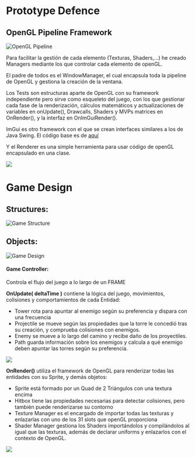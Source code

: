 # Prototype Defence

## OpenGL Pipeline Framework

![OpenGL Pipeline](https://user-images.githubusercontent.com/72341309/115261897-50bf0780-a134-11eb-9e5e-406c372e2ac4.png)

Para facilitar la gestión de cada elemento (Texturas, Shaders,...) he creado Managers mediante los que controlar cada elemento de openGL.

El padre de todos es el WindowManager, el cual encapsula toda la pipeline de OpenGL y gestiona la creación de la ventana.

Los Tests son estructuras aparte de OpenGL con su framework independiente pero sirve como esqueleto del juego, con los que gestionar cada fase de la renderización, cálculos matemáticos y actualizaciones de variables en onUpdate(), Drawcalls, Shaders y MVPs matrices en OnRender(), y la interfaz en OnImGuiRender().

ImGui es otro framework con el que se crean interfaces similares a los de Java Swing. El código base es de [aquí](https://github.com/ocornut/imgui)

Y el Renderer es una simple herramienta para usar código de openGL encapsulado en una clase.

[![](https://mermaid.ink/img/eyJjb2RlIjoic2VxdWVuY2VEaWFncmFtXHJcblxyXG4gICAgV2luZG93TWFuYWdlci0-PitXaW5kb3dNYW5hZ2VyOiBDcmVhdGUgV2luZG93IGFuZCBDb250ZXh0XHJcbiAgICBXaW5kb3dNYW5hZ2VyLT4-K1JlbmRlcmVyOiBFbmFibGUgb3BlbkdMIEZsYWdzXHJcbiAgICBXaW5kb3dNYW5hZ2VyLT4-K0ltR3VpTWFuYWdlcjogU2V0dXAgKENyZWF0ZSBDb250ZXh0ICYgSW5pdGlhdGUpXHJcbiAgICBXaW5kb3dNYW5hZ2VyLT4-LVRlc3RNYW5hZ2VyOiBDcmVhdGUgVGVzdHNcclxuICAgIFRlc3RNYW5hZ2VyLT4-K0dhbWU6IEluaWNpYWxpemFyXHJcbiAgICBHYW1lLT4-K1NoYWRlck1hbmFnZXI6IEJpbmQgdG9kb3MgbG9zIHNoYWRlcnMgcXVlIG5lY2VzaXRlXHJcbiAgICBHYW1lLT4-K1RleHR1cmVNYW5hZ2VyOiBCaW5kIHRvZGFzIGxhcyB0ZXh0dXJhcyBxdWUgbmVjZXNpdGVcclxuICAgIEdhbWUtPj4tU2hhZGVyTWFuYWdlcjogc2V0VGV4dHVyZVNsb3RzKG51bVRleHR1cmVzKVxyXG4gICAgV2luZG93TWFuYWdlci0-PitXaW5kb3dNYW5hZ2VyOiBTdGFydFJlbmRlcmluZ0xvb3BcclxuICAgIGxvb3AgQ2FkYSBmcmFtZVxyXG4gICAgICAgIFdpbmRvd01hbmFnZXItPj4rSW1HdWlNYW5hZ2VyOiBTdGFydCBGcmFtZVxyXG4gICAgICAgIFdpbmRvd01hbmFnZXItPj5XaW5kb3dNYW5hZ2VyOiBDYWxjdWxhdGUgRGVsdGEgVGltZVxyXG4gICAgICAgIGFsdCBTaSBoYXkgdW4gVGVzdCBlbiBtYXJjaGFcclxuICAgICAgICAgICAgV2luZG93TWFuYWdlci0-PitUZXN0TWFuYWdlcjogT25VcGRhdGUoZGVsdGFUaW1lKVxyXG4gICAgICAgICAgICBXaW5kb3dNYW5hZ2VyLT4-K1Rlc3RNYW5hZ2VyOiBPblJlbmRlcigpXHJcbiAgICAgICAgICAgIFdpbmRvd01hbmFnZXItPj4rVGVzdE1hbmFnZXI6IE9uSW1HdWlSZW5kZXIoKVxyXG4gICAgICAgIGVuZFxyXG5cclxuICAgICAgICBXaW5kb3dNYW5hZ2VyLT4-LUltR3VpTWFuYWdlcjogRW5kIEZyYW1lXHJcbiAgICAgICAgXHJcbiAgICBlbmRcclxuXHJcbiAgICBXaW5kb3dNYW5hZ2VyLT4-K1dpbmRvd01hbmFnZXI6IFNodXRkb3duXHJcbiAgICBXaW5kb3dNYW5hZ2VyLT4-LUltR3VpTWFuYWdlcjogU2h1dGRvd24iLCJtZXJtYWlkIjp7InRoZW1lIjoiZm9yZXN0In0sInVwZGF0ZUVkaXRvciI6ZmFsc2V9)](https://mermaid-js.github.io/mermaid-live-editor/#/edit/eyJjb2RlIjoic2VxdWVuY2VEaWFncmFtXHJcblxyXG4gICAgV2luZG93TWFuYWdlci0-PitXaW5kb3dNYW5hZ2VyOiBDcmVhdGUgV2luZG93IGFuZCBDb250ZXh0XHJcbiAgICBXaW5kb3dNYW5hZ2VyLT4-K1JlbmRlcmVyOiBFbmFibGUgb3BlbkdMIEZsYWdzXHJcbiAgICBXaW5kb3dNYW5hZ2VyLT4-K0ltR3VpTWFuYWdlcjogU2V0dXAgKENyZWF0ZSBDb250ZXh0ICYgSW5pdGlhdGUpXHJcbiAgICBXaW5kb3dNYW5hZ2VyLT4-LVRlc3RNYW5hZ2VyOiBDcmVhdGUgVGVzdHNcclxuICAgIFRlc3RNYW5hZ2VyLT4-K0dhbWU6IEluaWNpYWxpemFyXHJcbiAgICBHYW1lLT4-K1NoYWRlck1hbmFnZXI6IEJpbmQgdG9kb3MgbG9zIHNoYWRlcnMgcXVlIG5lY2VzaXRlXHJcbiAgICBHYW1lLT4-K1RleHR1cmVNYW5hZ2VyOiBCaW5kIHRvZGFzIGxhcyB0ZXh0dXJhcyBxdWUgbmVjZXNpdGVcclxuICAgIEdhbWUtPj4tU2hhZGVyTWFuYWdlcjogc2V0VGV4dHVyZVNsb3RzKG51bVRleHR1cmVzKVxyXG4gICAgV2luZG93TWFuYWdlci0-PitXaW5kb3dNYW5hZ2VyOiBTdGFydFJlbmRlcmluZ0xvb3BcclxuICAgIGxvb3AgQ2FkYSBmcmFtZVxyXG4gICAgICAgIFdpbmRvd01hbmFnZXItPj4rSW1HdWlNYW5hZ2VyOiBTdGFydCBGcmFtZVxyXG4gICAgICAgIFdpbmRvd01hbmFnZXItPj5XaW5kb3dNYW5hZ2VyOiBDYWxjdWxhdGUgRGVsdGEgVGltZVxyXG4gICAgICAgIGFsdCBTaSBoYXkgdW4gVGVzdCBlbiBtYXJjaGFcclxuICAgICAgICAgICAgV2luZG93TWFuYWdlci0-PitUZXN0TWFuYWdlcjogT25VcGRhdGUoZGVsdGFUaW1lKVxyXG4gICAgICAgICAgICBXaW5kb3dNYW5hZ2VyLT4-K1Rlc3RNYW5hZ2VyOiBPblJlbmRlcigpXHJcbiAgICAgICAgICAgIFdpbmRvd01hbmFnZXItPj4rVGVzdE1hbmFnZXI6IE9uSW1HdWlSZW5kZXIoKVxyXG4gICAgICAgIGVuZFxyXG5cclxuICAgICAgICBXaW5kb3dNYW5hZ2VyLT4-LUltR3VpTWFuYWdlcjogRW5kIEZyYW1lXHJcbiAgICAgICAgXHJcbiAgICBlbmRcclxuXHJcbiAgICBXaW5kb3dNYW5hZ2VyLT4-K1dpbmRvd01hbmFnZXI6IFNodXRkb3duXHJcbiAgICBXaW5kb3dNYW5hZ2VyLT4-LUltR3VpTWFuYWdlcjogU2h1dGRvd24iLCJtZXJtYWlkIjp7InRoZW1lIjoiZm9yZXN0In0sInVwZGF0ZUVkaXRvciI6ZmFsc2V9)



# Game Design

## Structures:

![Game Structure](https://user-images.githubusercontent.com/72341309/115261919-561c5200-a134-11eb-87bf-85278bd80fd2.png)

## Objects:

![Game Design](https://user-images.githubusercontent.com/72341309/115261933-5a486f80-a134-11eb-94f0-553ef3693872.png)

#### Game Controller:
Controla el flujo del juego a lo largo de un FRAME

**OnUpdate( deltaTime )** contiene la lógica del juego, movimientos, colisiones y comportamientos de cada Entidad:
- Tower rota para apuntar al enemigo según su preferencia y dispara con una frecuencia
- Projectile se mueve según las propiedades que la torre le concedió tras su creación, y comprueba colisiones con enemigos.
- Enemy se mueve a lo largo del camino y recibe daño de los proyectiles.
- Path guarda información sobre los enemigos y calcula a qué enemigo deben apuntar las torres según su preferencia.


[![](https://mermaid.ink/img/eyJjb2RlIjoic2VxdWVuY2VEaWFncmFtXHJcblxyXG4gICAgcGFydGljaXBhbnQgR2FtZSBhcyBHYW1lIENvbnRyb2xsZXJcclxuXHJcbiAgICBwYXIgb25VcGRhdGUgcG9yIEZyYW1lXHJcblxyXG4gICAgICAgIGxvb3AgQ2FkYSBmcmFtZVxyXG5cclxuICAgICAgICAgICAgbG9vcCBDYWRhIHByb2plY3RpbGVcclxuXHJcbiAgICAgICAgICAgICAgICBhbHQgQ29saXNpb24gY29uIEVuZW1pZ29cclxuXHJcbiAgICAgICAgICAgICAgICAgICAgR2FtZS0-PitQcm9qZWN0aWxlOiBEZWxldGVcclxuICAgICAgICAgICAgICAgICAgICBHYW1lLT4-K0VuZW15OiBnZXRIaXQoVG93ZXIgRG1nKVxyXG4gICAgICAgICAgICAgICAgICAgIEVuZW15LS0-Pi1HYW1lOiBMaWZlXHJcblxyXG4gICAgICAgICAgICAgICAgICAgIGFsdCBMaWZlIDw9IDBcclxuICAgICAgICAgICAgICAgICAgICAgICAgR2FtZS0-PitFbmVteTogRGVsZXRlXHJcbiAgICAgICAgICAgICAgICAgICAgZW5kXHJcblxyXG4gICAgICAgICAgICAgICAgZWxzZSBObyBDb2xpc2lvbmFcclxuXHJcbiAgICAgICAgICAgICAgICAgICAgYWx0IEhvbW1pbmdcclxuICAgICAgICAgICAgICAgICAgICBUb3dlci0-PitQcm9qZWN0aWxlOiBHZXQgQWltZWQgRW5lbXlcclxuICAgICAgICAgICAgICAgICAgICAgICAgUHJvamVjdGlsZS0tPj4tUHJvamVjdGlsZTogTG9va0F0KEVuZW15KVxyXG4gICAgICAgICAgICAgICAgICAgIGVuZFxyXG5cclxuICAgICAgICAgICAgICAgICAgICBHYW1lLT4-K1Byb2plY3RpbGU6IE1vdmVcclxuXHJcbiAgICAgICAgICAgICAgICBlbmRcclxuXHJcbiAgICAgICAgICAgIGVuZFxyXG5cclxuICAgICAgICAgICAgbG9vcCBDYWRhIFRvd2VyXHJcbiAgICAgICAgICAgICAgICBHYW1lLT4-K1Rvd2VyOiBBcHVudGFyIEVuZW1pZ29cclxuICAgICAgICAgICAgICAgIFRvd2VyLT4-K1BhdGg6IEdldCBGaXJzdC9MYXN0L1dlYWsvU3Ryb25nIEVuZW15XHJcbiAgICAgICAgICAgICAgICBQYXRoLS0-Pi1Ub3dlcjogQWltZWQgRW5lbXlcclxuICAgICAgICAgICAgICAgIFRvd2VyLS0-Pi1Ub3dlcjogTG9va0F0KEVuZW15IFBvc2l0aW9uKVxyXG4gICAgICAgICAgICBlbmRcclxuXHJcbiAgICAgICAgICAgIGxvb3AgQ2FkYSBFbmVteVxyXG4gICAgICAgICAgICAgICAgR2FtZS0-PitFbmVteTogTW92ZVxyXG4gICAgICAgICAgICBlbmRcclxuXHJcbiAgICAgICAgZW5kXHJcblxyXG4gICAgYW5kIG9uVXBkYXRlIHBvciBTaG9vdFRpbWVyXHJcbiAgICAgICAgbG9vcCBDYWRhIFRvd2VyXHJcbiAgICAgICAgICAgIGFsdCBTaG9vdFRpbWVyID49IDEgLyBUb3dlciBTcGVlZFxyXG4gICAgICAgICAgICAgICAgR2FtZS0-PitUb3dlcjogU2hvb3RcclxuICAgICAgICAgICAgZW5kXHJcbiAgICAgICAgZW5kXHJcbiAgICBlbmQiLCJtZXJtYWlkIjp7InRoZW1lIjoiZm9yZXN0In0sInVwZGF0ZUVkaXRvciI6ZmFsc2V9)](https://mermaid-js.github.io/mermaid-live-editor/#/edit/eyJjb2RlIjoic2VxdWVuY2VEaWFncmFtXHJcblxyXG4gICAgcGFydGljaXBhbnQgR2FtZSBhcyBHYW1lIENvbnRyb2xsZXJcclxuXHJcbiAgICBwYXIgb25VcGRhdGUgcG9yIEZyYW1lXHJcblxyXG4gICAgICAgIGxvb3AgQ2FkYSBmcmFtZVxyXG5cclxuICAgICAgICAgICAgbG9vcCBDYWRhIHByb2plY3RpbGVcclxuXHJcbiAgICAgICAgICAgICAgICBhbHQgQ29saXNpb24gY29uIEVuZW1pZ29cclxuXHJcbiAgICAgICAgICAgICAgICAgICAgR2FtZS0-PitQcm9qZWN0aWxlOiBEZWxldGVcclxuICAgICAgICAgICAgICAgICAgICBHYW1lLT4-K0VuZW15OiBnZXRIaXQoVG93ZXIgRG1nKVxyXG4gICAgICAgICAgICAgICAgICAgIEVuZW15LS0-Pi1HYW1lOiBMaWZlXHJcblxyXG4gICAgICAgICAgICAgICAgICAgIGFsdCBMaWZlIDw9IDBcclxuICAgICAgICAgICAgICAgICAgICAgICAgR2FtZS0-PitFbmVteTogRGVsZXRlXHJcbiAgICAgICAgICAgICAgICAgICAgZW5kXHJcblxyXG4gICAgICAgICAgICAgICAgZWxzZSBObyBDb2xpc2lvbmFcclxuXHJcbiAgICAgICAgICAgICAgICAgICAgYWx0IEhvbW1pbmdcclxuICAgICAgICAgICAgICAgICAgICBUb3dlci0-PitQcm9qZWN0aWxlOiBHZXQgQWltZWQgRW5lbXlcclxuICAgICAgICAgICAgICAgICAgICAgICAgUHJvamVjdGlsZS0tPj4tUHJvamVjdGlsZTogTG9va0F0KEVuZW15KVxyXG4gICAgICAgICAgICAgICAgICAgIGVuZFxyXG5cclxuICAgICAgICAgICAgICAgICAgICBHYW1lLT4-K1Byb2plY3RpbGU6IE1vdmVcclxuXHJcbiAgICAgICAgICAgICAgICBlbmRcclxuXHJcbiAgICAgICAgICAgIGVuZFxyXG5cclxuICAgICAgICAgICAgbG9vcCBDYWRhIFRvd2VyXHJcbiAgICAgICAgICAgICAgICBHYW1lLT4-K1Rvd2VyOiBBcHVudGFyIEVuZW1pZ29cclxuICAgICAgICAgICAgICAgIFRvd2VyLT4-K1BhdGg6IEdldCBGaXJzdC9MYXN0L1dlYWsvU3Ryb25nIEVuZW15XHJcbiAgICAgICAgICAgICAgICBQYXRoLS0-Pi1Ub3dlcjogQWltZWQgRW5lbXlcclxuICAgICAgICAgICAgICAgIFRvd2VyLS0-Pi1Ub3dlcjogTG9va0F0KEVuZW15IFBvc2l0aW9uKVxyXG4gICAgICAgICAgICBlbmRcclxuXHJcbiAgICAgICAgICAgIGxvb3AgQ2FkYSBFbmVteVxyXG4gICAgICAgICAgICAgICAgR2FtZS0-PitFbmVteTogTW92ZVxyXG4gICAgICAgICAgICBlbmRcclxuXHJcbiAgICAgICAgZW5kXHJcblxyXG4gICAgYW5kIG9uVXBkYXRlIHBvciBTaG9vdFRpbWVyXHJcbiAgICAgICAgbG9vcCBDYWRhIFRvd2VyXHJcbiAgICAgICAgICAgIGFsdCBTaG9vdFRpbWVyID49IDEgLyBUb3dlciBTcGVlZFxyXG4gICAgICAgICAgICAgICAgR2FtZS0-PitUb3dlcjogU2hvb3RcclxuICAgICAgICAgICAgZW5kXHJcbiAgICAgICAgZW5kXHJcbiAgICBlbmQiLCJtZXJtYWlkIjp7InRoZW1lIjoiZm9yZXN0In0sInVwZGF0ZUVkaXRvciI6ZmFsc2V9)



**OnRender()** utiliza el framework de OpenGL para renderizar todas las entidades con su Sprite, y demás objetos:
- Sprite está formado por un Quad de 2 Triángulos con una textura encima
- Hitbox tiene las propiedades necesarias para detectar colisiones, pero también puede renderizarse su contorno
- Texture Manager es el encargado de importar todas las texturas y enlazarlas con uno de los 31 slots que openGL proporciona
- Shader Manager gestiona los Shaders importándolos y compilándolos al igual que las texturas, además de declarar uniforms y enlazarlos con el contexto de OpenGL.



[![](https://mermaid.ink/img/eyJjb2RlIjoic2VxdWVuY2VEaWFncmFtXHJcblxyXG5wYXJ0aWNpcGFudCBHYW1lIGFzIEdhbWUgQ29udHJvbGxlclxyXG5wYXJ0aWNpcGFudCBTcHJpdGUgYXMgRW50aXR5IFNwcml0ZVxyXG5wYXJ0aWNpcGFudCBIaXRib3ggYXMgRW50aXR5IEhpdGJveFxyXG5wYXJ0aWNpcGFudCBUZXh0dXJlIGFzIFRleHR1cmUgTWFuYWdlclxyXG5wYXJ0aWNpcGFudCBTaGFkZXIgYXMgU2hhZGVyIE1hbmFnZXJcclxuXHJcbk5vdGUgbGVmdCBvZiBHYW1lIDogb25SZW5kZXIoKVxyXG5cclxuR2FtZS0-PitTaGFkZXIgOiBCaW5kIE1haW4gU2hhZGVyXHJcblxyXG5sb29wIENhZGEgVGV4dHVyYVxyXG4gICAgR2FtZS0-PitUZXh0dXJlIDogQmluZChzbG90KVxyXG5lbmRcclxuXHJcbk5vdGUgbGVmdCBvZiBHYW1lIDogU3ByaXRlIERyYXdpbmdcclxuXHJcbmxvb3AgQ2FkYSBFbnRpdHlcclxuXHJcbiAgICBHYW1lLT4-K1Nwcml0ZSA6IERyYXdcclxuICAgIFNwcml0ZS0-PitTaGFkZXIgOiBTRVQgTVZQIFVuaWZvcm0gPSBTcHJpdGUgTVZQICogZGVmYXVsdCBNVlBcclxuICAgIFNwcml0ZS0-Pi1TcHJpdGUgOiBnbERyYXcoKVxyXG5cclxuZW5kXHJcblxyXG5Ob3RlIGxlZnQgb2YgR2FtZSA6IEhpdGJveCBHcmlkIERyYXdpbmdcclxuXHJcbmxvb3AgQ2FkYSBFbnRpdHkgY29uIEhpdGJveFxyXG5cclxuICAgIEdhbWUtPj4rSGl0Ym94IDogRHJhdyBHcmlkXHJcbiAgICBIaXRib3gtPj4rU2hhZGVyIDogU0VUIE1WUCBVbmlmb3JtID0gSGl0Ym94IE1WUCAqIGRlZmF1bHQgTVZQXHJcbiAgICBIaXRib3gtPj4tSGl0Ym94IDogZ2xEcmF3KClcclxuXHJcbmVuZCIsIm1lcm1haWQiOnsidGhlbWUiOiJmb3Jlc3QifSwidXBkYXRlRWRpdG9yIjpmYWxzZX0)](https://mermaid-js.github.io/mermaid-live-editor/#/edit/eyJjb2RlIjoic2VxdWVuY2VEaWFncmFtXHJcblxyXG5wYXJ0aWNpcGFudCBHYW1lIGFzIEdhbWUgQ29udHJvbGxlclxyXG5wYXJ0aWNpcGFudCBTcHJpdGUgYXMgRW50aXR5IFNwcml0ZVxyXG5wYXJ0aWNpcGFudCBIaXRib3ggYXMgRW50aXR5IEhpdGJveFxyXG5wYXJ0aWNpcGFudCBUZXh0dXJlIGFzIFRleHR1cmUgTWFuYWdlclxyXG5wYXJ0aWNpcGFudCBTaGFkZXIgYXMgU2hhZGVyIE1hbmFnZXJcclxuXHJcbk5vdGUgbGVmdCBvZiBHYW1lIDogb25SZW5kZXIoKVxyXG5cclxuR2FtZS0-PitTaGFkZXIgOiBCaW5kIE1haW4gU2hhZGVyXHJcblxyXG5sb29wIENhZGEgVGV4dHVyYVxyXG4gICAgR2FtZS0-PitUZXh0dXJlIDogQmluZChzbG90KVxyXG5lbmRcclxuXHJcbk5vdGUgbGVmdCBvZiBHYW1lIDogU3ByaXRlIERyYXdpbmdcclxuXHJcbmxvb3AgQ2FkYSBFbnRpdHlcclxuXHJcbiAgICBHYW1lLT4-K1Nwcml0ZSA6IERyYXdcclxuICAgIFNwcml0ZS0-PitTaGFkZXIgOiBTRVQgTVZQIFVuaWZvcm0gPSBTcHJpdGUgTVZQICogZGVmYXVsdCBNVlBcclxuICAgIFNwcml0ZS0-Pi1TcHJpdGUgOiBnbERyYXcoKVxyXG5cclxuZW5kXHJcblxyXG5Ob3RlIGxlZnQgb2YgR2FtZSA6IEhpdGJveCBHcmlkIERyYXdpbmdcclxuXHJcbmxvb3AgQ2FkYSBFbnRpdHkgY29uIEhpdGJveFxyXG5cclxuICAgIEdhbWUtPj4rSGl0Ym94IDogRHJhdyBHcmlkXHJcbiAgICBIaXRib3gtPj4rU2hhZGVyIDogU0VUIE1WUCBVbmlmb3JtID0gSGl0Ym94IE1WUCAqIGRlZmF1bHQgTVZQXHJcbiAgICBIaXRib3gtPj4tSGl0Ym94IDogZ2xEcmF3KClcclxuXHJcbmVuZCIsIm1lcm1haWQiOnsidGhlbWUiOiJmb3Jlc3QifSwidXBkYXRlRWRpdG9yIjpmYWxzZX0)


